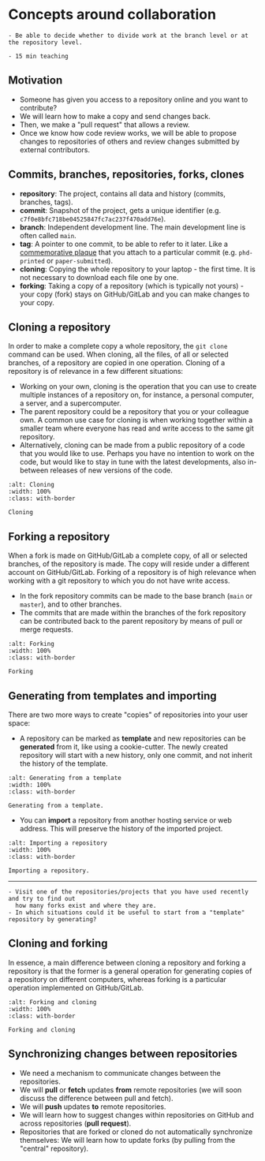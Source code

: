# Concepts around collaboration

```{objectives}
- Be able to decide whether to divide work at the branch level or at the repository level.
```

```{instructor-note}
- 15 min teaching
```


## Motivation

- Someone has given you access to a repository online and you want to contribute?
- We will learn how to make a copy and send changes back.
- Then, we make a "pull request" that allows a review.
- Once we know how code review works, we will be able to propose changes
  to repositories of others and review changes submitted by external
  contributors.


## Commits, branches, repositories, forks, clones

- **repository**: The project, contains all data and history (commits, branches, tags).
- **commit**: Snapshot of the project, gets a unique identifier (e.g. `c7f0e8bfc718be04525847fc7ac237f470add76e`).
- **branch**: Independent development line. The main development line is often called `main`.
- **tag**: A pointer to one commit, to be able to refer to it later. Like a [commemorative plaque](https://en.wikipedia.org/wiki/Commemorative_plaque)
  that you attach to a particular commit (e.g. `phd-printed` or `paper-submitted`).
- **cloning**: Copying the whole repository to your laptop - the first time. It is not necessary to download each file one by one.
- **forking**: Taking a copy of a repository (which is typically not yours) - your
  copy (fork) stays on GitHub/GitLab and you can make changes to your copy.


## Cloning a repository

In order to make a complete copy a whole repository, the `git clone` command can be used. When cloning, all the files, of all or selected branches, of a repository are copied in one operation. Cloning of a repository is of relevance in a few different situations:
* Working on your own, cloning is the operation that you can use to create multiple instances of a repository on, for instance, a personal computer, a server, and a supercomputer.
* The parent repository could be a repository that you or your colleague own. A common use case for cloning is when working together within a smaller team where everyone has read and write access to the same git repository.
* Alternatively, cloning can be made from a public repository of a code that you would like to use. Perhaps you have no intention to work on the code, but would like to stay in tune with the latest developments, also in-between releases of new versions of the code.

```{figure} img/overview/clone.png
:alt: Cloning
:width: 100%
:class: with-border

Cloning
```


## Forking a repository

When a fork is made on GitHub/GitLab a complete copy, of all or selected branches, of the repository is made. The copy will reside under a different account on GitHub/GitLab. Forking of a repository is of high relevance when working with a git repository to which you do not have write access.
* In the fork repository commits can be made to the base branch (`main` or `master`), and to other branches.
* The commits that are made within the branches of the fork repository can be contributed back to the parent repository by means of pull or merge requests.

```{figure} img/overview/fork.png
:alt: Forking
:width: 100%
:class: with-border

Forking
```


## Generating from templates and importing

There are two more ways to create "copies" of repositories into your user space:
- A repository can be marked as **template** and new repositories can be
  **generated** from it, like using a cookie-cutter.
  The newly created repository will start with a new history, only one commit, and not
  inherit the history of the template.

```{figure} img/overview/generate.png
:alt: Generating from a template
:width: 100%
:class: with-border

Generating from a template.
```

- You can **import** a repository from another hosting service or web address.
  This will preserve the history of the imported project.

```{figure} img/overview/import.png
:alt: Importing a repository
:width: 100%
:class: with-border

Importing a repository.
```
---

```{discussion}
- Visit one of the repositories/projects that you have used recently and try to find out
  how many forks exist and where they are.
- In which situations could it be useful to start from a "template" repository by generating?
```


## Cloning and forking

In essence, a main difference between cloning a repository and forking a repository is that the former is a general operation for generating copies of a repository on different computers, whereas forking is a particular operation implemented on GitHub/GitLab.

```{figure} img/overview/forkandclone.png
:alt: Forking and cloning
:width: 100%
:class: with-border

Forking and cloning
```


## Synchronizing changes between repositories

- We need a mechanism to communicate changes between the repositories.
- We will **pull** or **fetch** updates **from** remote repositories (we will soon discuss the difference between pull and fetch).
- We will **push** updates **to** remote repositories.
- We will learn how to suggest changes within repositories on GitHub and across repositories (**pull request**).
- Repositories that are forked or cloned do not automatically synchronize themselves:
  We will learn how to update forks (by pulling from the "central" repository).
